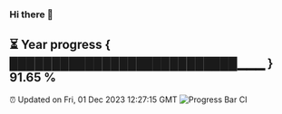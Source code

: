 ### Hi there 👋
⏳ Year progress { ███████████████████████████▁▁▁ } 91.65 %
---
⏰ Updated on Fri, 01 Dec 2023 12:27:15 GMT
![Progress Bar CI](https://github.com/liununu/liununu/workflows/Progress%20Bar%20CI/badge.svg)
